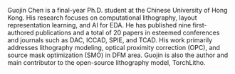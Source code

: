 Guojin Chen is a final-year Ph.D. student at the Chinese University of Hong Kong. His research focuses on computational lithography, layout representation learning, and AI for EDA. He has published nine first-authored publications and a total of 20 papers in esteemed conferences and journals such as DAC, ICCAD, SPIE, and TCAD. His work primarily addresses lithography modeling, optical proximity correction (OPC), and source mask optimization (SMO) in DFM area. Guojin is also the author and main contributor to the open-source lithography model, TorchLitho.